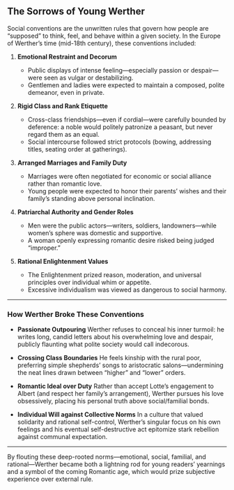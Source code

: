 ## The Sorrows of Young Werther

Social conventions are the unwritten rules that govern how people are “supposed” to think, feel, and behave within a given society. In the Europe of Werther’s time (mid-18th century), these conventions included:

1. **Emotional Restraint and Decorum**

   * Public displays of intense feeling—especially passion or despair—were seen as vulgar or destabilizing.
   * Gentlemen and ladies were expected to maintain a composed, polite demeanor, even in private.

2. **Rigid Class and Rank Etiquette**

   * Cross-class friendships—even if cordial—were carefully bounded by deference: a noble would politely patronize a peasant, but never regard them as an equal.
   * Social intercourse followed strict protocols (bowing, addressing titles, seating order at gatherings).

3. **Arranged Marriages and Family Duty**

   * Marriages were often negotiated for economic or social alliance rather than romantic love.
   * Young people were expected to honor their parents’ wishes and their family’s standing above personal inclination.

4. **Patriarchal Authority and Gender Roles**

   * Men were the public actors—writers, soldiers, landowners—while women’s sphere was domestic and supportive.
   * A woman openly expressing romantic desire risked being judged “improper.”

5. **Rational Enlightenment Values**

   * The Enlightenment prized reason, moderation, and universal principles over individual whim or appetite.
   * Excessive individualism was viewed as dangerous to social harmony.

---

### How Werther Broke These Conventions

* **Passionate Outpouring**
  Werther refuses to conceal his inner turmoil: he writes long, candid letters about his overwhelming love and despair, publicly flaunting what polite society would call indecorous.

* **Crossing Class Boundaries**
  He feels kinship with the rural poor, preferring simple shepherds’ songs to aristocratic salons—undermining the neat lines drawn between “higher” and “lower” orders.

* **Romantic Ideal over Duty**
  Rather than accept Lotte’s engagement to Albert (and respect her family’s arrangement), Werther pursues his love obsessively, placing his personal truth above social/familial bonds.

* **Individual Will against Collective Norms**
  In a culture that valued solidarity and rational self-control, Werther’s singular focus on his own feelings and his eventual self-destructive act epitomize stark rebellion against communal expectation.

---

By flouting these deep-rooted norms—emotional, social, familial, and rational—Werther became both a lightning rod for young readers’ yearnings and a symbol of the coming Romantic age, which would prize subjective experience over external rule.